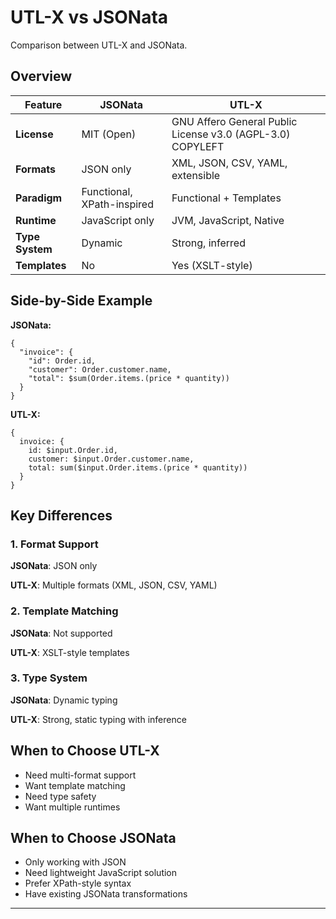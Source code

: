 # UTL-X vs JSONata

Comparison between UTL-X and JSONata.

## Overview

| Feature | JSONata | UTL-X |
|---------|---------|-------|
| **License** | MIT (Open) |  GNU Affero General Public License v3.0 (AGPL-3.0) COPYLEFT|
| **Formats** | JSON only | XML, JSON, CSV, YAML, extensible |
| **Paradigm** | Functional, XPath-inspired | Functional + Templates |
| **Runtime** | JavaScript only | JVM, JavaScript, Native |
| **Type System** | Dynamic | Strong, inferred |
| **Templates** | No | Yes (XSLT-style) |

## Side-by-Side Example

**JSONata:**
```jsonata
{
  "invoice": {
    "id": Order.id,
    "customer": Order.customer.name,
    "total": $sum(Order.items.(price * quantity))
  }
}
```

**UTL-X:**
```utlx
{
  invoice: {
    id: $input.Order.id,
    customer: $input.Order.customer.name,
    total: sum($input.Order.items.(price * quantity))
  }
}
```

## Key Differences

### 1. Format Support

**JSONata**: JSON only

**UTL-X**: Multiple formats (XML, JSON, CSV, YAML)

### 2. Template Matching

**JSONata**: Not supported

**UTL-X**: XSLT-style templates

### 3. Type System

**JSONata**: Dynamic typing

**UTL-X**: Strong, static typing with inference

## When to Choose UTL-X

- Need multi-format support
- Want template matching
- Need type safety
- Want multiple runtimes

## When to Choose JSONata

- Only working with JSON
- Need lightweight JavaScript solution
- Prefer XPath-style syntax
- Have existing JSONata transformations

---
